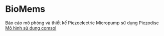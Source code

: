 # BioMems
Báo cáo mô phỏng và thiết kế Piezoelectric Micropump sử dụng Piezodisc  
[Mô hình sử dụng comsol](https://vnueduvn-my.sharepoint.com/:u:/g/personal/21021639_vnu_edu_vn/EaMs2BTp9IZFsexEXaIXYR4Bix_BfZStHF1mXLYnPk90Dw?e=uZKBIg)
